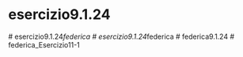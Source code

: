 # esercizio9.1.24
#   e s e r c i z i o 9 . 1 . 2 4 _ f e d e r i c a  
 #   e s e r c i z i o 9 . 1 . 2 4 _ f e d e r i c a  
 #   f e d e r i c a 9 . 1 . 2 4  
 #   f e d e r i c a _ E s e r c i z i o 1 1 - 1  
 